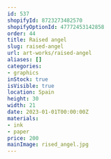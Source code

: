 ```yaml
---
id: 537
shopifyId: 8723273482570
shopifyOptionId: 47772453142858
order: 44
title: Raised angel
slug: raised-angel
url: art-works/raised-angel
aliases: []
categories:
- graphics
inStock: true
isVisible: true
location: Spain
height: 30
width: 21
date: 2023-01-01T00:00:00Z
materials:
- ink
- paper
price: 200
mainImage: rised_angel.jpg
---
```

